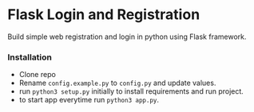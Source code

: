 # Flask Login and Registration

Build simple web registration and login in python using Flask framework.

### Installation

* Clone repo
* Rename ```config.example.py``` to ```config.py``` and update values.
* run ```python3 setup.py``` initially to install requirements and run project.
* to start app everytime run ```python3 app.py```.